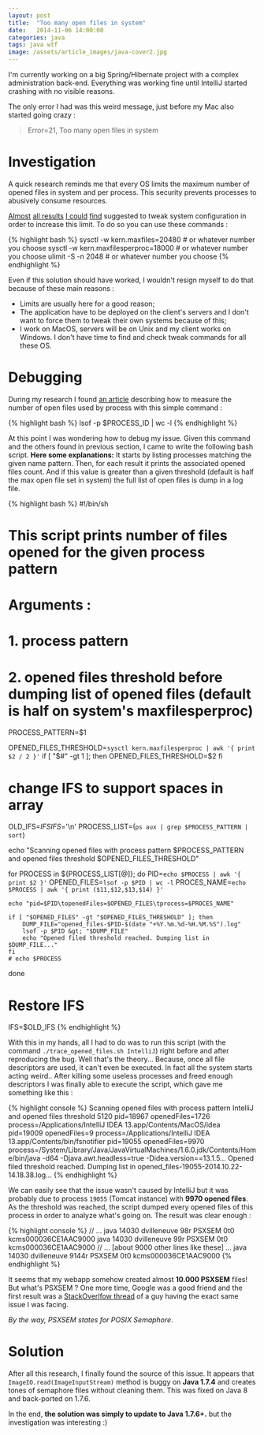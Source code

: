 ```yaml
---
layout: post
title:  "Too many open files in system"
date:   2014-11-06 14:00:00
categories: java
tags: java wtf
image: /assets/article_images/java-cover2.jpg
---
```

I'm currently working on a big Spring/Hibernate project with a complex administration back-end.
Everything was working fine until IntelliJ started crashing with no visible reasons.

<!--more-->

The only error I had was this weird message, just before my Mac also started going crazy :

> Error=21, Too many open files in system

# Investigation

A quick research reminds me that every OS limits the maximum number of opened files in system and per process. This security prevents processes to abusively consume resources.

[Almost](https://rtcamp.com/tutorials/linux/increase-open-files-limit/) [all results](https://stackoverflow.com/questions/20901518/ubuntu-too-many-open-files) [I could](https://stackoverflow.com/questions/26325851/intellij-too-many-files-open-error) [find](https://superuser.com/questions/433746/is-there-a-fix-for-the-too-many-open-files-in-system-error-on-os-x-10-7-1) suggested to tweak system configuration in order to increase this limit. To do so you can use these commands :

{% highlight bash %}
sysctl -w kern.maxfiles=20480 			# or whatever number you choose
sysctl -w kern.maxfilesperproc=18000 	# or whatever number you choose
ulimit -S -n 2048 						# or whatever number you choose
{% endhighlight %}

Even if this solution should have worked, I wouldn't resign myself to do that because of these main reasons :

* Limits are usually here for a good reason;
* The application have to be deployed on the client's servers and I don't want to force them to tweak their own systems because of this;
* I work on MacOS, servers will be on Unix and my client works on Windows. I don't have time to find and check tweak commands for all these OS.

# Debugging

During my research I found [an article](http://qupera.blogspot.fr/2012/07/solving-too-many-open-files-under-linux.html) describing how to measure the number of open files used by process with this simple command :

{% highlight bash %}
lsof -p $PROCESS_ID | wc -l
{% endhighlight %}

At this point I was wondering how to debug my issue.
Given this command and the others found in previous section, I came to write the following bash script.
**Here some explanations:** It starts by listing processes matching the given name pattern. Then, for each result it prints the associated opened files count. And if this value is greater than a given threshold (default is half the max open file set in system) the full list of open files is dump in a log file.

{% highlight bash %}
#!/bin/sh

# This script prints number of files opened for the given process pattern
# Arguments :
#	1. process pattern
#	2. opened files threshold before dumping list of opened files (default is half on system's maxfilesperproc)

PROCESS_PATTERN=$1

OPENED_FILES_THRESHOLD=`sysctl kern.maxfilesperproc | awk '{ print $2 / 2 }'`
if [ "$#" -gt 1 ]; then
	OPENED_FILES_THRESHOLD=$2
fi

# change IFS to support spaces in array
OLD_IFS=$IFS
IFS=$'\n'
PROCESS_LIST=(`ps aux | grep $PROCESS_PATTERN | sort`)

echo "Scanning opened files with process pattern $PROCESS_PATTERN and opened files threshold $OPENED_FILES_THRESHOLD"

for PROCESS in ${PROCESS_LIST[@]}; do
	PID=`echo $PROCESS | awk '{ print $2 }'`
	OPENED_FILES=`lsof -p $PID | wc -l`
	PROCES_NAME=`echo $PROCESS | awk '{ print ($11,$12,$13,$14) }'`

	echo "pid=$PID\topenedFiles=$OPENED_FILES\tprocess=$PROCES_NAME"

	if [ "$OPENED_FILES" -gt "$OPENED_FILES_THRESHOLD" ]; then
		DUMP_FILE="opened_files-$PID-$(date "+%Y.%m.%d-%H.%M.%S").log"
		lsof -p $PID &gt; "$DUMP_FILE"
		echo "Opened filed threshold reached. Dumping list in $DUMP_FILE..."
	fi
	# echo $PROCESS
done

# Restore IFS
IFS=$OLD_IFS
{% endhighlight %}

With this in my hands, all I had to do was to run this script (with the command `./trace_opened_files.sh IntelliJ`) right before and after reproducing the bug.
Well that's the theory... Because, once all file descriptors are used, it can't even be executed. In fact all the system starts acting weird..
After killing some useless processes and freed enough descriptors I was finally able to execute the script, which gave me something like this :

{% highlight console %}
Scanning opened files with process pattern IntelliJ and opened files threshold 5120
pid=18967	openedFiles=1726	process=/Applications/IntelliJ IDEA 13.app/Contents/MacOS/idea
pid=19009	openedFiles=9    	process=/Applications/IntelliJ IDEA 13.app/Contents/bin/fsnotifier
pid=19055	openedFiles=9970	process=/System/Library/Java/JavaVirtualMachines/1.6.0.jdk/Contents/Home/bin/java -d64 -Djava.awt.headless=true -Didea.version==13.1.5...
Opened filed threshold reached. Dumping list in opened_files-19055-2014.10.22-14.18.38.log...
{% endhighlight %}

We can easily see that the issue wasn't caused by IntelliJ but it was probably due to process `19055` (Tomcat instance) with **9970 opened files**. As the threshold was reached, the script dumped every opened files of this process in order to analyze what's going on. The result was clear enough :

{% highlight console %}
// ...
java    14030 dvilleneuve   98r  PSXSEM     0t0    kcms000036CE1AAC9000
java    14030 dvilleneuve   99r  PSXSEM     0t0    kcms000036CE1AAC9000
// ...  [about 9000 other lines like these] ...
java    14030 dvilleneuve 9144r  PSXSEM     0t0    kcms000036CE1AAC9000
{% endhighlight %}

It seems that my webapp somehow created almost **10.000 PSXSEM** files!
But what's PSXSEM ? One more time, Google was a good friend and the first result was a [StackOverlfow thread](http://stackoverflow.com/a/16677752/815737) of a guy having the exact same issue I was facing.

*By the way, PSXSEM states for POSIX Semaphore*.

# Solution

After all this research, I finally found the source of this issue.
It appears that `ImageIO.read(ImageInputStream)`  method is buggy on **Java 1.7.4** and creates tones of semaphore files without cleaning them. This was fixed on Java 8 and back-ported on 1.7.6.

In the end, **the solution was simply to update to Java 1.7.6+.** but the investigation was interesting :)